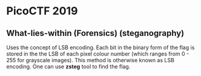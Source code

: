 # PicoCTF 2019

## What-lies-within (Forensics) (steganography)

Uses the concept of LSB encoding. Each bit in the binary form of the flag is stored in the the LSB of each pixel colour number (which ranges from 0 - 255 for grayscale images). This method is otherwise known as LSB encoding. One can use **zsteg** tool to find the flag. 
